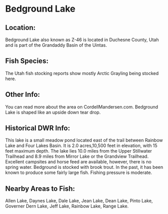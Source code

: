 # Bedground Lake

## Location:
Bedground Lake also known as Z-46 is located in Duchesne County, Utah and is part of the Grandaddy Basin of the Uintas.

## Fish Species:
The Utah fish stocking reports show mostly Arctic Grayling being stocked here.

## Other Info:
You can read more about the area on CordellMandersen.com. Bedground Lake is shaped like an upside down tear drop.

## Historical DWR Info:
This lake is a small meadow pond located east of the trail between Rainbow Lake and Four Lakes Basin. It is 2.0 acres,10,500 feet in elevation, with 15 feet maximum depth. The lake lies 10.0 miles from the Upper Stillwater Trailhead and 8.9 miles from Mirror Lake or the Grandview Trailhead. Excellent campsites and horse feed are available, however, there is no spring water. Bedground is stocked with brook trout. In the past, it has been known to produce some fairly large fish. Fishing pressure is moderate.

## Nearby Areas to Fish:
Allen Lake, Daynes Lake, Dale Lake, Jean Lake, Dean Lake, Pinto Lake, Governer Dern Lake, Jeff Lake, Rainbow Lake, Range Lake.